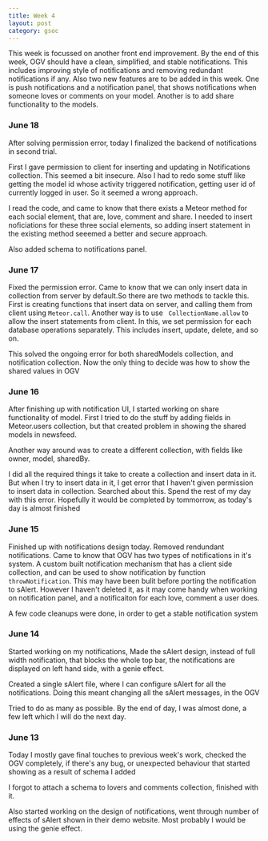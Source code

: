```yaml
---
title: Week 4
layout: post
category: gsoc
---
```


<p class="lead">
This week is focussed on another front end improvement. By the end of this week, OGV should have a clean, simplified, and stable notifications. This includes improving style of notifications and removing redundant notifications if any. Also two new features are to be added in this week. One is push notifications and a notification panel, that shows notifications when someone loves or comments on your model. Another is to add share functionality to the models. 
</p>
  
<div class="accordion">
<h3>June 18</h3>
<div>
<p>After solving permission error, today I finalized the backend of notifications in second trial.</p>
<p>First I gave permission to client for inserting and updating in Notifications collection. This seemed a bit insecure. Also I had to redo some stuff like getting the model id whose activity triggered notification, getting user id of currently logged in user. So it seemed a wrong approach.</p>
<p>I read the code, and came to know that there exists a Meteor method for each social element, that are, love, comment and share. I needed to insert noficiations for these three social elements, so adding insert statement in the existing method seeemed a better and secure approach.</p>
<p>Also added schema to notifications panel. </p>
</div>

<h3>June 17</h3>
<div>
<p>Fixed the permission error. Came to know that we can only insert data in collection from server by default.So there are two methods to tackle this. First is creating functions that insert data on server, and calling them from client using <code>Meteor.call</code>. Another way is to use <code> CollectionName.allow</code> to allow the insert statements from client. In this, we set permission for each database operations separately. This includes insert, update, delete, and so on.</p>
<p>This solved the ongoing error for both sharedModels collection, and notification collection. Now the only thing to decide was how to show the shared values in OGV</p>
</div>

<h3>June 16</h3>
<div>
<p>After finishing up with notification UI, I started working on share functionality of model. First I tried to do the stuff by adding fields in Meteor.users collection, but that created problem in showing the shared models in newsfeed.</p>
<p>Another way around was to create a different collection, with fields like owner, model, sharedBy.</p>
<p>I did all the required things it take to create a collection and insert data in it. But when I try to insert data in it, I get error that I haven't given permission to insert data in collection. Searched about this. Spend the rest of my day with this error. Hopefully it would be completed by tommorrow, as today's day is almost finished</p>
</div>

<h3>June 15</h3>
<div>
<p>Finished up with notifications design today. Removed rendundant notifications. Came to know that OGV has two types of notifications in it's system. A custom built notification mechanism that has a client side collection, and can be used to show notification by function <code>throwNotification</code>. This may have been bulit before porting the notification to sAlert. However I haven't deleted it, as it may come handy when working on notification panel, and a notificaiton for each love, comment a user does. </p>
<p>A few code cleanups were done, in order to get a stable notification system</p>
</div>

<h3>June 14</h3>
<div>
<p>Started working on my notifications, Made the sAlert design, instead of full width notification, that blocks the whole top bar, the notifications are displayed on left hand side, with a genie effect.</p>
<p>Created a single sAlert file, where I can configure sAlert for all the notifications. Doing this meant changing all the sAlert messages, in the OGV</p> 
<p>Tried to do as many as possible. By the end of day, I was almost done, a few left which I will do the next day.</p>
</div>

<h3>June 13</h3>
<div>
<p>Today I mostly gave final touches to previous week's work, checked the OGV completely, if there's any bug, or unexpected behaviour that started showing as a result of schema I added</p>
<p>I forgot to attach a schema to lovers and comments collection, finished with it.</p>
<p>Also started working on the design of notifications, went through number of effects of sAlert shown in their demo website. Most probably I would be using the genie effect.</p>
</div>

</div>
